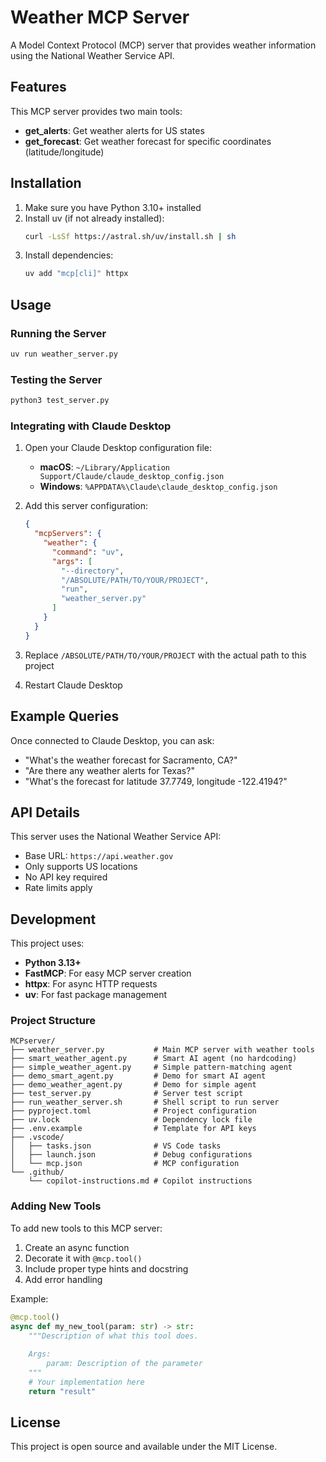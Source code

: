 # Weather MCP Server

A Model Context Protocol (MCP) server that provides weather information using the National Weather Service API.

## Features

This MCP server provides two main tools:

- **get_alerts**: Get weather alerts for US states
- **get_forecast**: Get weather forecast for specific coordinates (latitude/longitude)

## Installation

1. Make sure you have Python 3.10+ installed
2. Install uv (if not already installed):
   ```bash
   curl -LsSf https://astral.sh/uv/install.sh | sh
   ```
3. Install dependencies:
   ```bash
   uv add "mcp[cli]" httpx
   ```

## Usage

### Running the Server

```bash
uv run weather_server.py
```

### Testing the Server

```bash
python3 test_server.py
```

### Integrating with Claude Desktop

1. Open your Claude Desktop configuration file:
   - **macOS**: `~/Library/Application Support/Claude/claude_desktop_config.json`
   - **Windows**: `%APPDATA%\Claude\claude_desktop_config.json`

2. Add this server configuration:
   ```json
   {
     "mcpServers": {
       "weather": {
         "command": "uv",
         "args": [
           "--directory",
           "/ABSOLUTE/PATH/TO/YOUR/PROJECT",
           "run",
           "weather_server.py"
         ]
       }
     }
   }
   ```

3. Replace `/ABSOLUTE/PATH/TO/YOUR/PROJECT` with the actual path to this project

4. Restart Claude Desktop

## Example Queries

Once connected to Claude Desktop, you can ask:

- "What's the weather forecast for Sacramento, CA?"
- "Are there any weather alerts for Texas?"
- "What's the forecast for latitude 37.7749, longitude -122.4194?"

## API Details

This server uses the National Weather Service API:
- Base URL: `https://api.weather.gov`
- Only supports US locations
- No API key required
- Rate limits apply

## Development

This project uses:
- **Python 3.13+**
- **FastMCP**: For easy MCP server creation
- **httpx**: For async HTTP requests
- **uv**: For fast package management

### Project Structure

```
MCPserver/
├── weather_server.py           # Main MCP server with weather tools
├── smart_weather_agent.py      # Smart AI agent (no hardcoding)
├── simple_weather_agent.py     # Simple pattern-matching agent  
├── demo_smart_agent.py         # Demo for smart AI agent
├── demo_weather_agent.py       # Demo for simple agent
├── test_server.py              # Server test script
├── run_weather_server.sh       # Shell script to run server
├── pyproject.toml              # Project configuration
├── uv.lock                     # Dependency lock file
├── .env.example                # Template for API keys
├── .vscode/
│   ├── tasks.json              # VS Code tasks
│   ├── launch.json             # Debug configurations
│   └── mcp.json                # MCP configuration
└── .github/
    └── copilot-instructions.md # Copilot instructions
```

### Adding New Tools

To add new tools to this MCP server:

1. Create an async function
2. Decorate it with `@mcp.tool()`
3. Include proper type hints and docstring
4. Add error handling

Example:
```python
@mcp.tool()
async def my_new_tool(param: str) -> str:
    """Description of what this tool does.
    
    Args:
        param: Description of the parameter
    """
    # Your implementation here
    return "result"
```

## License

This project is open source and available under the MIT License.
